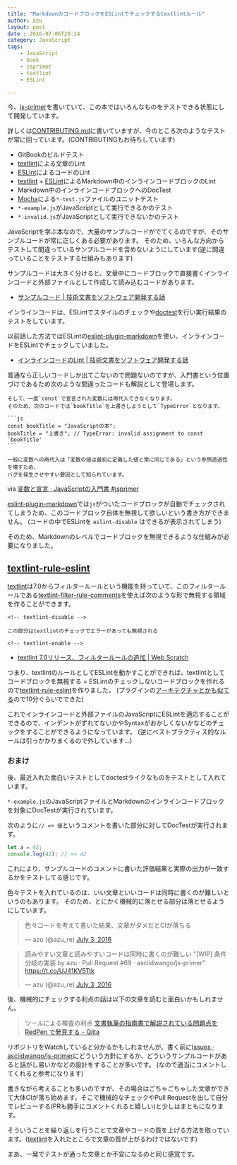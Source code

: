 ```yaml
---
title: "MarkdownのコードブロックをESLintでチェックするtextlintルール"
author: azu
layout: post
date : 2016-07-06T20:24
category: JavaScript
tags:
    - JavaScript
    - book
    - jsprimer
    - textlint
    - ESLint

---
```


今、[js-primer](https://github.com/asciidwango/js-primer "js-primer")を書いていて、この本ではいろんなものをテストできる状態にして開発しています。

詳しくは[CONTRIBUTING.md](https://github.com/asciidwango/js-primer/blob/master/CONTRIBUTING.md "CONTRIBUTING.md")に書いていますが、今のところ次のようなテストが常に回っています。(CONTRIBUTINGもお待ちしています)

- GitBookのビルドテスト
- [textlint](https://textlint.github.io/)による文章のLint
- [ESLint](http://eslint.org/ "ESLint")によるコードのLint
- [textlint](https://textlint.github.io/) + [ESLint](http://eslint.org/ "ESLint")によるMarkdown中のインラインコードブロックのLint
- Markdown中のインラインコードブロックへのDocTest
- [Mocha](http://mochajs.org/ "Mocha")による`*-test.js`ファイルのユニットテスト
- `*-example.js`がJavaScriptとして実行できるかのテスト
- `*-invalid.js`がJavaScriptとして実行できないかのテスト

JavaScriptを学ぶ本なので、大量のサンプルコードがでてくるのですが、そのサンプルコードが常に正しくある必要があります。
そのため、いろんな方向からテストして間違っているサンプルコードを含めないようにしています(逆に間違っていることをテストする仕組みもあります)

サンプルコードは大きく分けると、文章中にコードブロックで直接書くインラインコードと外部ファイルとして作成して読み込むコードがあります。

- [サンプルコード | 技術文書をソフトウェア開発する話](https://azu.gitbooks.io/nodefest-technical-writing/content/slide/61.html "サンプルコード | 技術文書をソフトウェア開発する話")

インラインコードは、ESLintでスタイルのチェックや[doctest](https://github.com/azu/power-doctest "doctest")を行い実行結果のテストをしています。

以前話した方法ではESLintの[eslint-plugin-markdown](https://github.com/eslint/eslint-plugin-markdown "eslint-plugin-markdown")を使い、インラインコードをESLintでチェックしていました。

- [インラインコードのLint | 技術文書をソフトウェア開発する話](https://azu.gitbooks.io/nodefest-technical-writing/content/slide/67.html "インラインコードのLint | 技術文書をソフトウェア開発する話")

普通なら正しいコードしか出てこないので問題ないのですが、入門書という位置づけであるため次のような間違ったコードも解説として登場します。

    そして、一度`const`で宣言された変数には再代入できなくなります。
    そのため、次のコードでは`bookTitle`を上書きしようとして`TypeError`となります。
    
    ```js
    const bookTitle = "JavaScriptの本";
    bookTitle = "上書き"; // TypeError: invalid assignment to const `bookTitle'
    ```
    
    一般に変数への再代入は「変数の値は最初に定義した値と常に同じである」という参照透過性を壊すため、
    バグを発生させやすい要因として知られています。

via [変数と宣言 · JavaScriptの入門書 #jsprimer](https://asciidwango.github.io/js-primer/basic/variables/ "変数と宣言 · JavaScriptの入門書 #jsprimer")
    
[eslint-plugin-markdown](https://github.com/eslint/eslint-plugin-markdown "eslint-plugin-markdown")では`js`がついたコードブロックが自動でチェックされてしまうため、このコードブロック自体を無視して欲しいという書き方ができません。
(コードの中でESLintを `eslint-disable` はできるが表示されてしまう)

そのため、Markdownのレベルでコードブロックを無視できるような仕組みが必要になりました。

## [textlint-rule-eslint](https://github.com/azu/textlint-rule-eslint "textlint-rule-eslint")

[textlint](https://textlint.github.io/)は7.0からフィルタールールという機能を持っていて、このフィルタールールである[textlint-filter-rule-comments](https://github.com/textlint/textlint-filter-rule-comments "textlint-filter-rule-comments")を使えば次のような形で無視する領域を作ることができます。

    <!-- textlint-disable -->

    この部分はtextlintのチェックでエラーがあっても無視される

    <!-- textlint-enable -->

- [textlint 7.0リリース、フィルタールールの追加 | Web Scratch](https://efcl.info/2016/06/30/textlint7.0/ "textlint 7.0リリース、フィルタールールの追加 | Web Scratch")

つまり、textlintのルールとしてESLintを動かすことができれば、textlintとしてコードブロックを無視する = ESLintのチェックしないコードブロックを作れるので[textlint-rule-eslint](https://github.com/azu/textlint-rule-eslint "textlint-rule-eslint")を作りました。
(プラグインの[アーキテクチャとかも似てる](https://azu.gitbooks.io/javascript-plugin-architecture/content/ja/ESLint/)ので10分ぐらいでできた)

これでインラインコードと外部ファイルのJavaScriptにESLintを適応することができるので、インデントがずれてないかやSyntaxがおかしくないかなどのチェックをすることができるようになっています。
(逆にベストプラクティス的なルールは引っかかりまくるので外しています…)

### おまけ

後、最近入れた面白いテストとしてdoctestライクなものをテストとして入れています。

`*-example.js`のJavaScriptファイルとMarkdownのインラインコードブロックを対象にDocTestが実行されています。

次のように`// => 値`というコメントを書いた部分に対してDocTestが実行されます。

```js
let a = 42;
console.log(42); // => 42
```

これにより、サンプルコードのコメントに書いた評価結果と実際の出力が一致するかをテストしてる感じです。

色々テストを入れているのは、いい文章といいコードは同時に書くのが難しいというのもあります。
そのため、とにかく機械的に落とせる部分は落とせるようにしています。

<blockquote class="twitter-tweet" data-lang="en"><p lang="ja" dir="ltr">色々コードを考えて書いた結果、文章がダメだとCIが落ちる</p>&mdash; azu (@azu_re) <a href="https://twitter.com/azu_re/status/749461790744977408">July 3, 2016</a></blockquote>
<script async src="//platform.twitter.com/widgets.js" charset="utf-8"></script>

<blockquote class="twitter-tweet" data-lang="en"><p lang="ja" dir="ltr">読みやすい文章と読みやすいコードは同時に書くのが難しい  &quot;[WIP] 条件分岐の実装 by azu · Pull Request #‌69 · asciidwango/js-primer&quot;  <a href="https://t.co/UJ41KV5Ttk">https://t.co/UJ41KV5Ttk</a></p>&mdash; azu (@azu_re) <a href="https://twitter.com/azu_re/status/749462503889833984">July 3, 2016</a></blockquote>
<script async src="//platform.twitter.com/widgets.js" charset="utf-8"></script>

後、機械的にチェックする利点の話は以下の文章を読むと面白いかもしれません。

> ツールによる検査の利点
> [文書執筆の指南書で解説されている問題点を RedPen で発見する - Qiita](http://qiita.com/takahi-i/items/a8b994ef17fd66fe6237 "文書執筆の指南書で解説されている問題点を RedPen で発見する - Qiita")

リポジトリをWatchしていると分かるかもしれませんが、書く前に[Issues · asciidwango/js-primer](https://github.com/asciidwango/js-primer/issues "Issues · asciidwango/js-primer")にどういう方針にするか、どういうサンプルコードがあると話がし易いかなどの設計をすることが多いです。
(なので適当にコメントしてくれると参考になります)

書きながら考えることも多いのですが、その場合はごちゃごちゃした文章ができて大体CIが落ち始めます。そこで機械的なチェックやPull Requestを出して自分でレビューする(PRも勝手にコメントくれると嬉しい)と少しはまともになります。

そういうことを繰り返しを行うことで文章やコードの質を上げる方法を取っています。([textlint](https://textlint.github.io/)を入れたところで文章の質が上がるわけではないです)

まあ、一発でテストが通った文章とか不安になるのと同じ感覚です。
